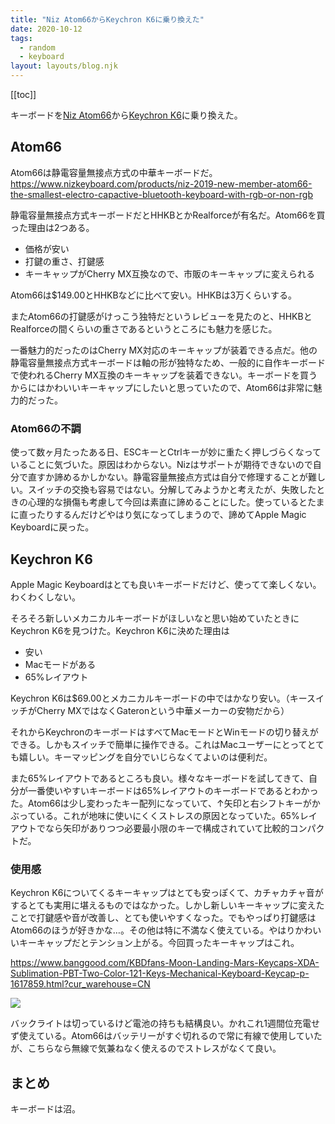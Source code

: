```yaml
---
title: "Niz Atom66からKeychron K6に乗り換えた"
date: 2020-10-12
tags:
  - random
  - keyboard
layout: layouts/blog.njk
---
```


[[toc]]

キーボードを[Niz Atom66](https://www.nizkeyboard.com/products/niz-2019-new-member-atom66-the-smallest-electro-capactive-bluetooth-keyboard-with-rgb-or-non-rgb)から[Keychron K6](https://www.keychron.com/products/keychron-k6-wireless-mechanical-keyboard)に乗り換えた。

## Atom66

Atom66は静電容量無接点方式の中華キーボードだ。
https://www.nizkeyboard.com/products/niz-2019-new-member-atom66-the-smallest-electro-capactive-bluetooth-keyboard-with-rgb-or-non-rgb

静電容量無接点方式キーボードだとHHKBとかRealforceが有名だ。Atom66を買った理由は2つある。

- 価格が安い
- 打鍵の重さ、打鍵感
- キーキャップがCherry MX互換なので、市販のキーキャップに変えられる

Atom66は$149.00とHHKBなどに比べて安い。HHKBは3万くらいする。

またAtom66の打鍵感がけっこう独特だというレビューを見たのと、HHKBとRealforceの間くらいの重さであるというところにも魅力を感じた。

一番魅力的だったのはCherry MX対応のキーキャップが装着できる点だ。他の静電容量無接点方式キーボードは軸の形が独特なため、一般的に自作キーボードで使われるCherry MX互換のキーキャップを装着できない。キーボードを買うからにはかわいいキーキャップにしたいと思っていたので、Atom66は非常に魅力的だった。

### Atom66の不調

使って数ヶ月たったある日、ESCキーとCtrlキーが妙に重たく押しづらくなっていることに気づいた。原因はわからない。Nizはサポートが期待できないので自分で直すか諦めるかしかない。静電容量無接点方式は自分で修理することが難しい。スイッチの交換も容易ではない。分解してみようかと考えたが、失敗したときの心理的な損傷も考慮して今回は素直に諦めることにした。使っているとたまに直ったりするんだけどやはり気になってしまうので、諦めてApple Magic Keyboardに戻った。

## Keychron K6

Apple Magic Keyboardはとても良いキーボードだけど、使ってて楽しくない。わくわくしない。

そろそろ新しいメカニカルキーボードがほしいなと思い始めていたときにKeychron K6を見つけた。Keychron K6に決めた理由は

- 安い
- Macモードがある
- 65%レイアウト

Keychron K6は$69.00とメカニカルキーボードの中ではかなり安い。（キースイッチがCherry MXではなくGateronという中華メーカーの安物だから）

それからKeychronのキーボードはすべてMacモードとWinモードの切り替えができる。しかもスイッチで簡単に操作できる。これはMacユーザーにとってとても嬉しい。キーマッピングを自分でいじらなくてよいのは便利だ。

また65%レイアウトであるところも良い。様々なキーボードを試してきて、自分が一番使いやすいキーボードは65%レイアウトのキーボードであるとわかった。Atom66は少し変わったキー配列になっていて、↑矢印と右シフトキーがかぶっている。これが地味に使いにくくストレスの原因となっていた。65%レイアウトでなら矢印がありつつ必要最小限のキーで構成されていて比較的コンパクトだ。

### 使用感

Keychron K6についてくるキーキャップはとても安っぽくて、カチャカチャ音がするとても実用に堪えるものではなかった。しかし新しいキーキャップに変えたことで打鍵感や音が改善し、とても使いやすくなった。でもやっぱり打鍵感はAtom66のほうが好きかな…。その他は特に不満なく使えている。やはりかわいいキーキャップだとテンション上がる。今回買ったキーキャップはこれ。

https://www.banggood.com/KBDfans-Moon-Landing-Mars-Keycaps-XDA-Sublimation-PBT-Two-Color-121-Keys-Mechanical-Keyboard-Keycap-p-1617859.html?cur_warehouse=CN

![](https://pbs.twimg.com/media/EkHW1kzU0AEKkV1?format=jpg&name=medium)

バックライトは切っているけど電池の持ちも結構良い。かれこれ1週間位充電せず使えている。Atom66はバッテリーがすぐ切れるので常に有線で使用していたが、こちらなら無線で気兼ねなく使えるのでストレスがなくて良い。

## まとめ
キーボードは沼。